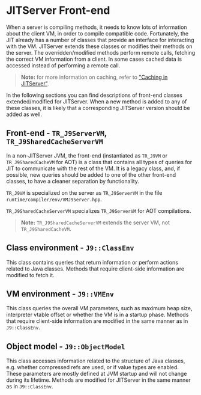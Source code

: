 <!--
Copyright (c) 2018, 2021 IBM Corp. and others

This program and the accompanying materials are made available under
the terms of the Eclipse Public License 2.0 which accompanies this
distribution and is available at https://www.eclipse.org/legal/epl-2.0/
or the Apache License, Version 2.0 which accompanies this distribution and
is available at https://www.apache.org/licenses/LICENSE-2.0.

This Source Code may also be made available under the following
Secondary Licenses when the conditions for such availability set
forth in the Eclipse Public License, v. 2.0 are satisfied: GNU
General Public License, version 2 with the GNU Classpath
Exception [1] and GNU General Public License, version 2 with the
OpenJDK Assembly Exception [2].

[1] https://www.gnu.org/software/classpath/license.html
[2] https://openjdk.org/legal/assembly-exception.html

SPDX-License-Identifier: EPL-2.0 OR Apache-2.0 OR GPL-2.0 WITH Classpath-exception-2.0 OR LicenseRef-GPL-2.0 WITH Assembly-exception
-->

# JITServer Front-end

When a server is compiling methods, it needs to know lots of information about the client VM, in order to compile compatible code.
Fortunately, the JIT already has a number of classes that provide an interface for interacting with the VM. JITServer extends these classes or modifies their methods on the server.
The overridden/modified methods perform remote calls, fetching the correct VM information from a client. In some cases cached data is accessed instead of performing a remote call.

> **Note:** for more information on caching, refer to ["Caching in JITServer"](Caching.md).

In the following sections you can find descriptions of front-end classes extended/modified for JITServer. When a new method is added to any of these classes, it is likely that a corresponding JITServer version should be added as well.

## Front-end - `TR_J9ServerVM`, `TR_J9SharedCacheServerVM`

In a non-JITServer JVM, the front-end (instantiated as `TR_J9VM` or `TR_J9SharedCacheVM` for AOT) is a class that contains all types of queries for JIT to communicate with the rest of the VM. It is a legacy class, and, if possible, new queries should be added to one of the other front-end classes, to have a cleaner separation by functionality.

`TR_J9VM` is specialized on the server as `TR_J9ServerVM` in the file `runtime/compiler/env/VMJ9Server.hpp`.

`TR_J9SharedCacheServerVM` specializes `TR_J9ServerVM` for AOT compilations.

> **Note:** `TR_J9SharedCacheServerVM` extends the server VM, not `TR_J9SharedCacheVM`.

## Class environment - `J9::ClassEnv`

This class contains queries that return information or perform actions related to Java classes. Methods that require client-side information are modified to fetch it.

## VM environment - `J9::VMEnv`

This class queries the overall VM parameters, such as maximum heap size, interpreter vtable offset or whether the VM is in a startup phase. Methods that require client-side information are modified in the same manner as in `J9::ClassEnv`.

## Object model - `J9::ObjectModel`

This class accesses information related to the structure of Java classes, e.g. whether compressed refs are used, or if value types are enabled. These parameters are mostly defined at JVM startup and will not change during its lifetime. Methods are modified for JITServer in the same manner as in `J9::ClassEnv`.
